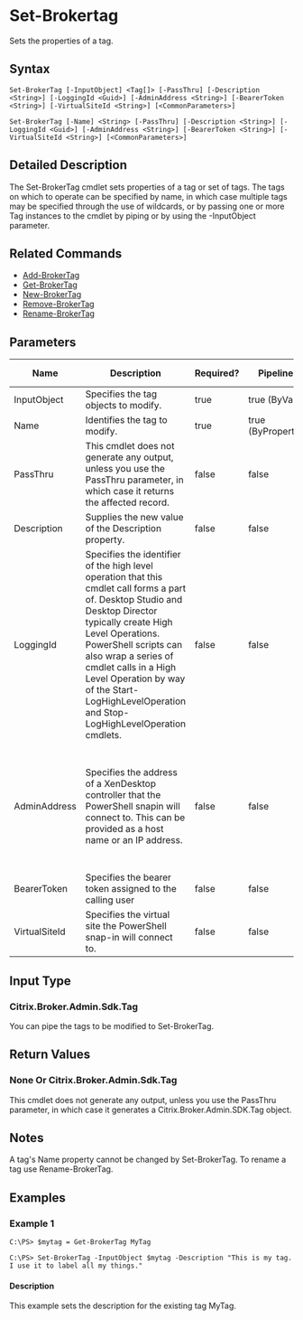 ﻿
# Set-Brokertag
Sets the properties of a tag.
## Syntax
```
Set-BrokerTag [-InputObject] <Tag[]> [-PassThru] [-Description <String>] [-LoggingId <Guid>] [-AdminAddress <String>] [-BearerToken <String>] [-VirtualSiteId <String>] [<CommonParameters>]

Set-BrokerTag [-Name] <String> [-PassThru] [-Description <String>] [-LoggingId <Guid>] [-AdminAddress <String>] [-BearerToken <String>] [-VirtualSiteId <String>] [<CommonParameters>]
```
## Detailed Description
The Set-BrokerTag cmdlet sets properties of a tag or set of tags. The tags on which to operate can be specified by name, in which case multiple tags may be specified through the use of wildcards, or by passing one or more Tag instances to the cmdlet by piping or by using the -InputObject parameter.


## Related Commands

* [Add-BrokerTag](./Add-BrokerTag/)
* [Get-BrokerTag](./Get-BrokerTag/)
* [New-BrokerTag](./New-BrokerTag/)
* [Remove-BrokerTag](./Remove-BrokerTag/)
* [Rename-BrokerTag](./Rename-BrokerTag/)
## Parameters
| Name   | Description | Required? | Pipeline Input | Default Value |
| --- | --- | --- | --- | --- |
| InputObject | Specifies the tag objects to modify. | true | true (ByValue) |  |
| Name | Identifies the tag to modify. | true | true (ByPropertyName) |  |
| PassThru | This cmdlet does not generate any output, unless you use the PassThru parameter, in which case it returns the affected record. | false | false | False |
| Description | Supplies the new value of the Description property. | false | false |  |
| LoggingId | Specifies the identifier of the high level operation that this cmdlet call forms a part of. Desktop Studio and Desktop Director typically create High Level Operations. PowerShell scripts can also wrap a series of cmdlet calls in a High Level Operation by way of the Start-LogHighLevelOperation and Stop-LogHighLevelOperation cmdlets. | false | false |  |
| AdminAddress | Specifies the address of a XenDesktop controller that the PowerShell snapin will connect to. This can be provided as a host name or an IP address. | false | false | Localhost. Once a value is provided by any cmdlet, this value will become the default. |
| BearerToken | Specifies the bearer token assigned to the calling user | false | false |  |
| VirtualSiteId | Specifies the virtual site the PowerShell snap-in will connect to. | false | false |  |

## Input Type

### Citrix.Broker.Admin.Sdk.Tag
You can pipe the tags to be modified to Set-BrokerTag.
## Return Values

### None Or Citrix.Broker.Admin.Sdk.Tag
This cmdlet does not generate any output, unless you use the PassThru parameter, in which case it generates a Citrix.Broker.Admin.SDK.Tag object.
## Notes
A tag's Name property cannot be changed by Set-BrokerTag. To rename a tag use Rename-BrokerTag.
## Examples

### Example 1
```
C:\PS> $mytag = Get-BrokerTag MyTag

C:\PS> Set-BrokerTag -InputObject $mytag -Description "This is my tag. I use it to label all my things."
```
#### Description
This example sets the description for the existing tag MyTag.
